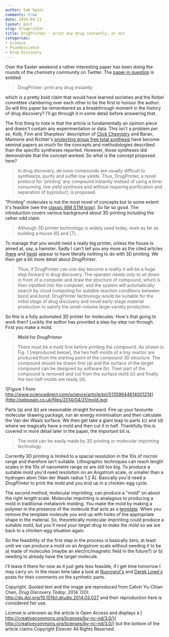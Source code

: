 ```yaml
---
author: Seb Spain
comments: true
date: 2014-04-21
layout: post
slug: drugprinter
title: DrugPrinter - print any drug instantly, or not
categories:
- Science
- Psuedoscience
- Drug Discovery
---
```



Over the Easter weekend a rather interesting paper has been doing the rounds of the chemistry community on Twitter. The [paper in question](http://www.sciencedirect.com/science/article/pii/S1359644614001214) is entitled

>	DrugPrinter: print any drug instantly

which is a pretty bold claim that would have learned societies and the Nobel committee clambering over each other to be the first to honour the author. So will this paper be remembered as a breakthrough moment in the history of drug discovery? I'll go through it in some detail before answering that.

The first thing to note is that the article is fundamentally an opinion piece and doesn't contain any experimentation or data. This isn't a problem *per se*, Kolb, Finn and Sharpless' description of [Click Chemistry](http://onlinelibrary.wiley.com/doi/10.1002/1521-3773\(20010601\)40:11%3C2004::AID-ANIE2004%3E3.0.CO;2-5/abstract) and Baran, Maimone and Richter's [protecting group free total synthesis](http://www.nature.com/nature/journal/v446/n7134/full/nature05569.html) have become seminal papers as much for the concepts and methodologies described than the specific syntheses reported. However, those syntheses did demonstrate that the concept worked. So what is the concept proposed here?

>In drug discovery, de novo compounds are usually difficult to synthesize, purify and suffer low yields. Thus, DrugPrinter, a novel protocol for ‘printing’ any compound instantly instead of using a time-consuming, low yield synthesis and without requiring purification and separation of byproduct, is proposed.

"Printing" molecules is not the most novel of concepts but to some extent it's feasible (see the [classic IBM STM logo](http://researcher.ibm.com/researcher/files/us-flinte/stm10.jpg)). So far so good. The introduction covers various background about 3D printing including the rather odd claim.

>Although 3D printer technology is widely used today, even as far as building a house [6] and [7]...

To manage that you would need a really big printer, unless the house is aimed at, say, a hamster. Sadly I can't tell you any more as the cited articles ([here](http://circ.ahajournals.org/content/127/1/e6) and [here](http://www.sciencedirect.com/science/article/pii/S2211802013000235)) appear to have literally nothing to do with 3D printing. We then get a bit more detail about *DrugPrinter*.

> Thus, if DrugPrinter can one day become a reality it will be a huge step forward in drug discovery. The operator needs only to sit down in front of a computer and draw the structure of compound, which is then inputted into the computer, and the system will automatically search by cloud computing for suitable reaction conditions between bond and bond. DrugPrinter technology would be suitable for the initial stage of drug discovery and novel early-stage material production to satisfy the small-volume large-variety production.

So this is a fully automated 3D printer for molecules. How's that going to work then? Luckily the author has provided a step-by-step run through. First you make a mold.

>**Mold for DrugPrinter**

>There must be a mold first before printing the compound. As shown in Fig. 1 [reproduced below], the two half-molds of a tiny reactor are produced from the starting point of the compound 3D structure. The compound should be drawn first (a) and the surface of the target compound can be designed by software (b). Then part of the compound is removed and cut from the surface mold (c) and finally the two half-molds are ready (d).

![Figure 1 from http://www.sciencedirect.com/science/article/pii/S1359644614001214](http://sebspain.co.uk/files/2014/04/21/mold.jpg)

Parts (a) and (b) are reasonable straight forward. Fire up your favourite molecular drawing package, run an energy minimisation and then calculate the Van der Waals surface. We then get take a giant leap to parts (c) and (d) where we magically have a mold and then cut it in half. Thankfully this is covered in more detail later in the paper, the important bit is.

>The mold can be easily made by 3D printing or molecular imprinting technology.

Currently 3D printing is limited to a spacial resolution in the 10s of micron range and therefore isn't suitable. Lithographic techniques can reach length scales in the 10s of nanometre range so are still too big. To produce a suitable mold you'd need resolution on an Angstrom scale, or smaller than a hydrogen atom (Van der Waals radius 1.2 &#8491;). Basically you'd need a *DrugPrinter* to print the mold and you end up in a chicken-egg cycle.

The second method, molecular imprinting, can produce a "mold" on about the right length scale. Molecular imprinting is analagous to producing a mold in traditional metalwork molding. You make the mold by making a polymer in the presence of the molecule that acts as a [template](http://en.wikipedia.org/wiki/Pattern_\(casting\)). When you remove the template molecule you end up with holes of the appropriate shape in the material. So, theoretically molecular imprinting could produce a suitable mold, but *you'll need your target drug to make the mold* so we are back to a chicken-egg situation again.

So the feasibility of the first step in the process is basically zero, at least until we can produce a mold on an Angstrom scale without needing it to be a) made of molecules (maybe an electric/magnetic field in the future?) or b) needing to already have the target molecule.

I'll leave it there for now as it just gets less feasible, if I get time tomorrow I may carry on. In the mean time take a look at [fluorogrol's](http://betterlivingthroughchemistry.ghost.io/drugprinter-or-the-hallucinogenic-goose-that-3d-prints-the-golden-egg/) and [Derek Lowe's](http://pipeline.corante.com/archives/2014/04/21/molecular_printing_of_drug_molecules_say_what.php) posts for their comments on the synthetic parts.

Copyright.
Quoted text and the image are reproduced from Calvin Yu-Chian Chen, *Drug Discovery Today*, 2014. DOI: http://dx.doi.org/10.1016/j.drudis.2014.03.027 and their reproduction here is considered fair use.

License is unknown as the article is Open Access and displays a [ http://creativecommons.org/licenses/by-nc-nd/3.0/]( http://creativecommons.org/licenses/by-nc-nd/3.0/) but the bottom of the article claims Copyright Elsevier All Rights Reserved.
